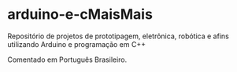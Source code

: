 # arduino-e-cMaisMais

Repositório de projetos de prototipagem, eletrônica, robótica e afins utilizando Arduino e programação em C++

Comentado em Português Brasileiro.

